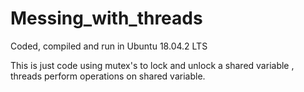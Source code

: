 # Messing_with_threads

Coded, compiled and run in Ubuntu 18.04.2 LTS

This is just code using mutex's to lock and unlock a shared variable , threads perform operations on shared variable.
